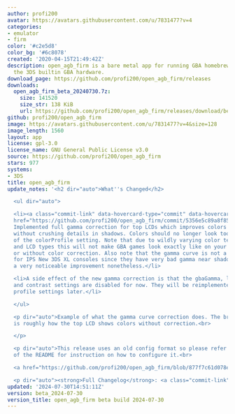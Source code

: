 ```yaml
---
author: profi200
avatar: https://avatars.githubusercontent.com/u/7831477?v=4
categories:
- emulator
- firm
color: '#c2e5d8'
color_bg: '#6c8078'
created: '2020-04-15T21:49:42Z'
description: open_agb_firm is a bare metal app for running GBA homebrew/games using
  the 3DS builtin GBA hardware.
download_page: https://github.com/profi200/open_agb_firm/releases
downloads:
  open_agb_firm_beta_20240730.7z:
    size: 141520
    size_str: 138 KiB
    url: https://github.com/profi200/open_agb_firm/releases/download/beta_2024-07-30/open_agb_firm_beta_20240730.7z
github: profi200/open_agb_firm
image: https://avatars.githubusercontent.com/u/7831477?v=4&size=128
image_length: 1560
layout: app
license: gpl-3.0
license_name: GNU General Public License v3.0
source: https://github.com/profi200/open_agb_firm
stars: 977
systems:
- 3DS
title: open_agb_firm
update_notes: '<h2 dir="auto">What''s Changed</h2>

  <ul dir="auto">

  <li><a class="commit-link" data-hovercard-type="commit" data-hovercard-url="https://github.com/profi200/open_agb_firm/commit/5356e5c89a8f85b708fa498a2ead70b3a8368021/hovercard"
  href="https://github.com/profi200/open_agb_firm/commit/5356e5c89a8f85b708fa498a2ead70b3a8368021"><tt>5356e5c</tt></a>
  Implemented full gamma correction for top LCDs which improves colors noticeably
  without crushing details in shadows. Colors should no longer look too dark regardless
  of the colorProfile setting. Note that due to wildly varying color temperatures
  and LCD types this will not make GBA games look exactly like on your monitor with
  or without color correction. Also note that the gamma curve is not a perfect fit
  for IPS New 3DS XL consoles since they have very bad gamma near shadows but it''s
  a very noticeable improvement nonetheless.</li>

  <li>A side effect of the new gamma correction is that the gbaGamma, lcdGamma, brightness
  and contrast settings are disabled for now. They will be reimplemented in the color
  profile settings later.</li>

  </ul>

  <p dir="auto">Example of what the gamma curve correction does. The brighter version
  is roughly how the top LCD shows colors without correction.<br>

  </p>

  <p dir="auto">This release uses an old config format so please refer to this version
  of the README for instruction on how to configure it.<br>

  <a href="https://github.com/profi200/open_agb_firm/blob/877f7c61d078e6d2fa76aabdbf2ba229f9bb5928/README.md">https://github.com/profi200/open_agb_firm/blob/877f7c61d078e6d2fa76aabdbf2ba229f9bb5928/README.md</a></p>

  <p dir="auto"><strong>Full Changelog</strong>: <a class="commit-link" href="https://github.com/profi200/open_agb_firm/compare/beta_2024-07-25...beta_2024-07-30"><tt>beta_2024-07-25...beta_2024-07-30</tt></a></p>'
updated: '2024-07-30T14:51:11Z'
version: beta_2024-07-30
version_title: open_agb_firm beta build 2024-07-30
---
```

